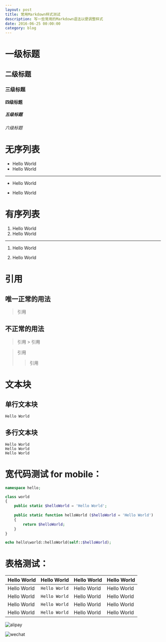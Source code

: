 ```yaml
---
layout: post
title: 常用Markdown样式测试
description: 写一些常用的Markdown语法以便调整样式
date: 2016-06-25 00:00:00
category: blog
---
```


# 一级标题

## 二级标题

### 三级标题

#### 四级标题

##### 五级标题

###### 六级标题

# 无序列表

* Hello World
* Hello World

---

* Hello World

* Hello World

# 有序列表

1. Hello World
2. Hello World

---

1. Hello World

2. Hello World

# 引用

## 唯一正常的用法

> 引用

## 不正常的用法

> 引用 > 引用

> 引用
> > 引用

# 文本块

## 单行文本块

    Hello World

## 多行文本块

    Hello World
    Hello World
    Hello World

# 宽代码测试 for mobile：

```php
namespace hello;

class world
{
    public static $helloWorld = 'Hello World';
    
    public static function helloWorld ($helloWorld = 'Hello World')
    {
        return $helloWorld;
    }
}

echo hello\world::helloWorld(self::$helloWorld);
```

# 表格测试：

| Hello World | Hello World | Hello World | Hello World |
|---|---|---|---|
| Hello World | `Hello World` | Hello World | Hello World |
| Hello World | `Hello World` | Hello World | Hello World |
| Hello World | `Hello World` | Hello World | Hello World |
| Hello World | `Hello World` | Hello World | Hello World |

![alipay](https://raw.githubusercontent.com/hubeiwei/laohu-yii2/master/web/ali_pay.jpg "支付宝")

![wechat](https://raw.githubusercontent.com/hubeiwei/laohu-yii2/master/web/wechat_pay.png "微信")
